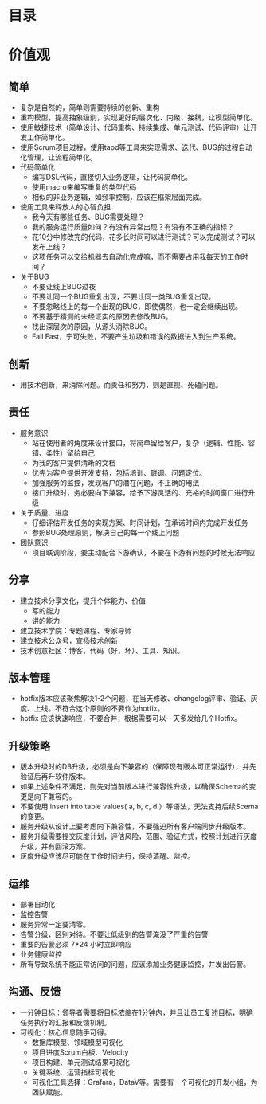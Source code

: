# 目录

# 价值观
## 简单
- 复杂是自然的，简单则需要持续的创新、重构
- 重构模型，提高抽象级别，实现更好的层次化、内聚、接耦，让模型简单化。
- 使用敏捷技术（简单设计、代码重构、持续集成、单元测试、代码评审）让开发工作简单化。
- 使用Scrum项目过程，使用tapd等工具来实现需求、迭代、BUG的过程自动化管理，让流程简单化。
- 代码简单化
    - 编写DSL代码，直接切入业务逻辑，让代码简单化。
    - 使用macro来编写重复的类型代码
    - 相似的非业务逻辑，如频率控制，应该在框架层面完成。
- 使用工具来释放人的心智负担
    - 我今天有哪些任务、BUG需要处理？
    - 我的服务运行质量如何？有没有异常出现？有没有不正确的指标？
    - 花10分中修改完的代码，花多长时间可以进行测试？可以完成测试？可以发布上线？
    - 这项任务可以交给机器去自动化完成嘛，而不需要占用我每天的工作时间？
- 关于BUG
    - 不要让线上BUG过夜
    - 不要让同一个BUG重复出现，不要让同一类BUG重复出现。
    - 不要忽略线上的每一个出现的BUG，即使偶然，也一定会继续出现。
    - 不要基于猜测的未经证实的原因去修改BUG。
    - 找出深层次的原因，从源头消除BUG。
    - Fail Fast，宁可失败，不要产生垃圾和错误的数据进入到生产系统。
## 创新
- 用技术创新，来消除问题。而责任和努力，则是直视、死磕问题。

## 责任
  - 服务意识
      - 站在使用者的角度来设计接口，将简单留给客户，复杂（逻辑、性能、容错、柔性）留给自己
      - 为我的客户提供清晰的文档
      - 优先为客户提供开发支持，包括培训、联调、问题定位。
      - 加强服务的监控，发现客户的潜在问题，不正确的用法
      - 接口升级时，务必要向下兼容，给予下游灵活的、充裕的时间窗口进行升级
  - 关于质量、进度
      - 仔细评估开发任务的实现方案、时间计划，在承诺时间内完成开发任务
      - 参照BUG处理原则，解决自己的每一个线上问题
  -  团队意识
      -  项目联调阶段，要主动配合下游确认，不要在下游有问题的时候无法响应

## 分享
- 建立技术分享文化，提升个体能力、价值
    - 写的能力
    - 讲的能力
- 建立技术学院：专题课程、专家导师
- 建立技术公众号，宣扬技术创新
- 技术创意社区：博客、代码（好、坏）、工具、知识。

## 版本管理
  - hotfix版本应该聚焦解决1-2个问题，在当天修改、changelog评审、验证、灰度、上线。不符合这个原则的不要作为hotfix。
  - hotfix 应该快速响应，不要合并，根据需要可以一天多发给几个Hotfix。
    
## 升级策略
- 版本升级时的DB升级，必须是向下兼容的（保障现有版本可正常运行），并先验证后再升软件版本。
- 如果上述条件不满足，则先对当前版本进行兼容性升级，以确保Schema的变更是向下兼容的。
- 不要使用 insert into table values( a, b, c, d ）等语法，无法支持后续Scema的变更。
- 服务升级从设计上要考虑向下兼容性，不要强迫所有客户端同步升级版本。
- 服务升级需要提交灰度计划，评估风险，范围、验证方式，按照计划进行灰度升级，并有回滚方案。
- 灰度升级应该尽可能在工作时间进行，保持清醒、监控。

## 运维
- 部署自动化
- 监控告警
- 服务异常一定要清零。
- 告警分级，区别对待。不要让低级别的告警淹没了严重的告警 
- 重要的告警必须 7*24 小时立即响应
- 业务健康监控
- 所有导致系统不能正常访问的问题，应该添加业务健康监控，并发出告警。   

## 沟通、反馈
- 一分钟目标：领导者需要将目标浓缩在1分钟内，并且让员工复述目标，明确任务执行的汇报和反馈机制。
- 可视化：核心信息随手可得。
    - 数据库模型、领域模型可视化
    - 项目进度Scrum白板、Velocity
    - 项目构建、单元测试结果可视化
    - 关键系统、运营指标可视化
    - 可视化工具选择：Grafara，DataV等。需要有一个可视化的开发小组，为团队赋能。

